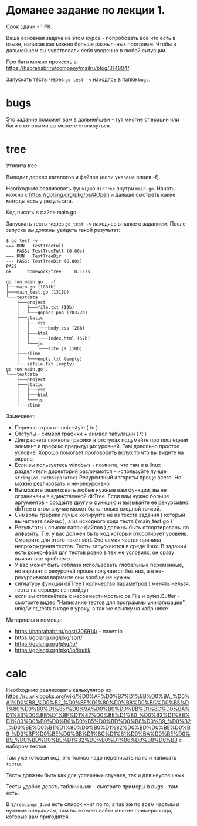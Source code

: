 Доманее задание по лекции 1.
========================

Срок сдачи - 1 РК.

Ваша основная задача на этом курсе - попробовать всё что есть в языке, написав как можно больше разнылчных программ. Чтобы в дальнейшем вы чувствовали себя уверенно в любой ситуации.

Про баги можно прочесть в https://habrahabr.ru/company/mailru/blog/314804/.

Запускать тесты через `go test -v` находясь в папке `bugs`.

bugs
========================

Это задание поможет вам в дальнейшем - тут многие операции или баги с которыми вы можете столкнуться.


tree
========================

Утилита tree.

Выводит дерево каталогов и файлов (если указана опция -f).

Необходимо реализовать функцию `dirTree` внутри `main.go`. Начать можно с https://golang.org/pkg/os/#Open и дальше смотреть какие методы есть у результата.

Код писать в файле main.go

Запускать тесты через `go test -v` находясь в папке c заданием. После запуска вы должны увидеть такой результат:

```
$ go test -v
=== RUN   TestTreeFull
--- PASS: TestTreeFull (0.00s)
=== RUN   TestTreeDir
--- PASS: TestTreeDir (0.00s)
PASS
ok      homework/tree     0.127s
```

```
go run main.go . -f
├───main.go (1881b)
├───main_test.go (1318b)
└───testdata
	├───project
	│	├───file.txt (19b)
	│	└───gopher.png (70372b)
	├───static
	│	├───css
	│	│	└───body.css (28b)
	│	├───html
	│	│	└───index.html (57b)
	│	└───js
	│		└───site.js (10b)
	├───zline
	│	└───empty.txt (empty)
	└───zzfile.txt (empty)
go run main.go .
└───testdata
	├───project
	├───static
	│	├───css
	│	├───html
	│	└───js
	└───zline
```

Замечания:

* Перенос строки - unix-style ( \n )
* Отступы - символ графики + символ табуляции ( \t )
* Для расчета символа графики в отступах подумайте про последний элемент и префикс предыдущих уровней. Там довольно простое условие. Хорошо помогает проговорить вслух то что вы видите на экране.
* Если вы пользуетесь windows - помните, что там и в linux разделители директорий различаются - используйте лучше `string(os.PathSeparator)`
Рекурсивный алгоритм проще всего. Но можно реализовать и не-рекурсивно
* Вы можете реализовать любые нужные вам функции, вы не ограничены в единственной dirTree. Если вам нужно больше аргументов - создайте другую функцию и вызывайте её рекурсивно. dirTree в этом случае может быть только входной точкой.
* Символы графики лучше копируйте не из текста задания ( который вы читаете сейчас ), а из исходного кода теста ( main_test.go )
* Результаты ( список папок-файлов ) должны быть отсортированы по алфавиту. Т.е. у вас должен быть код который отсортирует уровень. Смотрите для этого пакет sort. Это самая частая причина непрохождения тестов. Тесты запускаются в среде linux. В задании есть докер-файл для тестов ровно в тех же условиях, он сразу выявит все проблемы.
* У вас может быть соблазн использовать глобальные переменные, но вариант с рекурсией проще получается без них, а в не-рекурсивном варианте они вообще не нужны
* сигнатуру функции dirTree ( количество параметров ) менять нельзя, тесты на сервере не пройдут
* если вы столкнётесь с несовместимостью os.File и bytes.Buffer - смотрите видео "Написание тестов для программы уникализации", uniq/wint_tests в коде в уроку, а так же ссылку на хабр ниже

Материалы в помощь:

* https://habrahabr.ru/post/306914/ - пакет io
* https://golang.org/pkg/sort/
* https://golang.org/pkg/io/
* https://golang.org/pkg/io/ioutil/


calc
========================

Необходимо реализовать калькулятор из https://ru.wikibooks.org/wiki/%D0%AF%D0%B7%D1%8B%D0%BA_%D0%A1%D0%B8_%D0%B2_%D0%BF%D1%80%D0%B8%D0%BC%D0%B5%D1%80%D0%B0%D1%85/%D0%9A%D0%B0%D0%BB%D1%8C%D0%BA%D1%83%D0%BB%D1%8F%D1%82%D0%BE%D1%80_%D0%B2%D1%8B%D1%80%D0%B0%D0%B6%D0%B5%D0%BD%D0%B8%D0%B9_%D0%B2_%D0%BE%D0%B1%D1%80%D0%B0%D1%82%D0%BD%D0%BE%D0%B9_%D0%BF%D0%BE%D0%BB%D1%8C%D1%81%D0%BA%D0%BE%D0%B9_%D0%BD%D0%BE%D1%82%D0%B0%D1%86%D0%B8%D0%B8 с набором тестов

Там уже готовый код, его толкьо надо переписать на го и написать тесты.

Тесты должны быть как для успешных случаев, так и для неуспешных.

Тесты удобно делать табличными - смотрите примеры в *bugs* - там есть.

В `1/readings_1.md` есть список книг по го, а так же по всем частым и нужным операциям, там вы можеет найти многие примеры кода, которые вам пригодятся.
